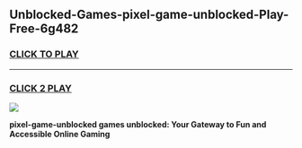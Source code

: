 
## Unblocked-Games-pixel-game-unblocked-Play-Free-6g482
<h3>
<a href="https://premium76.site?title=pixel-game-unblocked&ref=18A1">CLICK TO PLAY</a></h3>
<hr>

<h3>
<a href="https://premium76.site?title=pixel-game-unblocked&ref=18A1">CLICK 2 PLAY</a>
  
</h3>

<a href="https://premium76.site?title=pixel-game-unblocked&ref=18A1"><img src="https://clearcache.store/games.png"></a>


**pixel-game-unblocked games unblocked: Your Gateway to Fun and Accessible Online Gaming**
